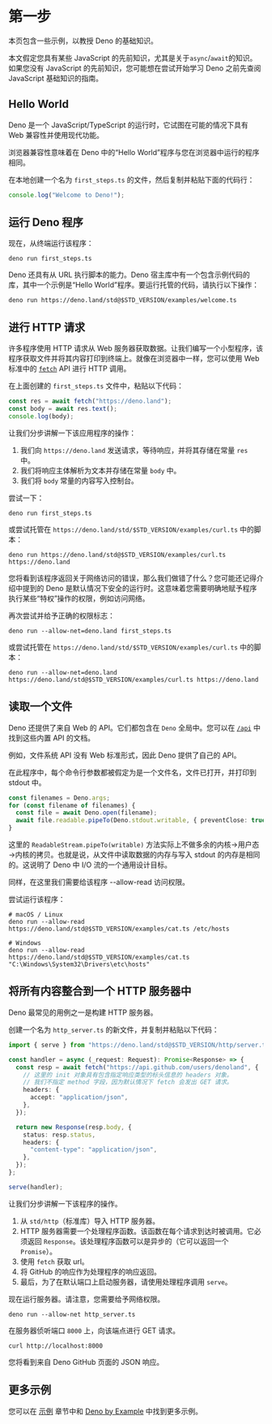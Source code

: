 # 第一步

本页包含一些示例，以教授 Deno 的基础知识。

本文假定您具有某些 JavaScript
的先前知识，尤其是关于`async`/`await`的知识。如果您没有 JavaScript
的先前知识，您可能想在尝试开始学习 Deno 之前先查阅 JavaScript 基础知识的指南。

## Hello World

Deno 是一个 JavaScript/TypeScript 的运行时，它试图在可能的情况下具有 Web
兼容性并使用现代功能。

浏览器兼容性意味着在 Deno 中的“Hello World”程序与您在浏览器中运行的程序相同。

在本地创建一个名为 `first_steps.ts` 的文件，然后复制并粘贴下面的代码行：

```ts
console.log("Welcome to Deno!");
```

## 运行 Deno 程序

现在，从终端运行该程序：

```shell
deno run first_steps.ts
```

Deno 还具有从 URL 执行脚本的能力。Deno
宿主库中有一个包含示例代码的库，其中一个示例是“Hello
World”程序。要运行托管的代码，请执行以下操作：

```shell
deno run https://deno.land/std@$STD_VERSION/examples/welcome.ts
```

## 进行 HTTP 请求

许多程序使用 HTTP 请求从 Web
服务器获取数据。让我们编写一个小型程序，该程序获取文件并将其内容打印到终端上。就像在浏览器中一样，您可以使用
Web 标准中的
[`fetch`](https://developer.mozilla.org/en-US/docs/Web/API/Fetch_API) API 进行
HTTP 调用。

在上面创建的 `first_steps.ts` 文件中，粘贴以下代码：

```ts
const res = await fetch("https://deno.land");
const body = await res.text();
console.log(body);
```

让我们分步讲解一下该应用程序的操作：

1. 我们向 `https://deno.land` 发送请求，等待响应，并将其存储在常量 `res` 中。
2. 我们将响应主体解析为文本并存储在常量 `body` 中。
3. 我们将 `body` 常量的内容写入控制台。

尝试一下：

```shell
deno run first_steps.ts
```

或尝试托管在 `https://deno.land/std/$STD_VERSION/examples/curl.ts` 中的脚本：

```shell
deno run https://deno.land/std@$STD_VERSION/examples/curl.ts https://deno.land
```

您将看到该程序返回关于网络访问的错误，那么我们做错了什么？您可能还记得介绍中提到的
Deno
是默认情况下安全的运行时。这意味着您需要明确地赋予程序执行某些“特权”操作的权限，例如访问网络。

再次尝试并给予正确的权限标志：

```shell
deno run --allow-net=deno.land first_steps.ts
```

或尝试托管在 `https://deno.land/std/$STD_VERSION/examples/curl.ts` 中的脚本：

```shell
deno run --allow-net=deno.land https://deno.land/std@$STD_VERSION/examples/curl.ts https://deno.land
```

## 读取一个文件

Deno 还提供了来自 Web 的 API。它们都包含在 `Deno` 全局中。您可以在
[`/api`](/api) 中找到这些内置 API 的文档。

例如，文件系统 API 没有 Web 标准形式，因此 Deno 提供了自己的 API。

在此程序中，每个命令行参数都被假定为是一个文件名，文件已打开，并打印到 stdout
中。

```ts
const filenames = Deno.args;
for (const filename of filenames) {
  const file = await Deno.open(filename);
  await file.readable.pipeTo(Deno.stdout.writable, { preventClose: true });
}
```

这里的 `ReadableStream.pipeTo(writable)`
方法实际上不做多余的内核→用户态→内核的拷贝。也就是说，从文件中读取数据的内存与写入
stdout 的内存是相同的。这说明了 Deno 中 I/O 流的一个通用设计目标。

同样，在这里我们需要给该程序 --allow-read 访问权限。

尝试运行该程序：

```shell
# macOS / Linux
deno run --allow-read https://deno.land/std@$STD_VERSION/examples/cat.ts /etc/hosts

# Windows
deno run --allow-read https://deno.land/std@$STD_VERSION/examples/cat.ts "C:\Windows\System32\Drivers\etc\hosts"
```

## 将所有内容整合到一个 HTTP 服务器中

Deno 最常见的用例之一是构建 HTTP 服务器。

创建一个名为 `http_server.ts` 的新文件，并复制并粘贴以下代码：

```ts
import { serve } from "https://deno.land/std@$STD_VERSION/http/server.ts";

const handler = async (_request: Request): Promise<Response> => {
  const resp = await fetch("https://api.github.com/users/denoland", {
    // 这里的 init 对象具有包含指定响应类型的标头信息的 headers 对象。
    // 我们不指定 method 字段，因为默认情况下 fetch 会发出 GET 请求。
    headers: {
      accept: "application/json",
    },
  });

  return new Response(resp.body, {
    status: resp.status,
    headers: {
      "content-type": "application/json",
    },
  });
};

serve(handler);
```

让我们分步讲解一下该程序的操作。

1. 从 `std/http`（标准库）导入 HTTP 服务器。
2. HTTP 服务器需要一个处理程序函数。该函数在每个请求到达时被调用。它必须返回
   `Response`。该处理程序函数可以是异步的（它可以返回一个 `Promise`）。
3. 使用 `fetch` 获取 url。
4. 将 GitHub 的响应作为处理程序的响应返回。
5. 最后，为了在默认端口上启动服务器，请使用处理程序调用 `serve`。

现在运行服务器。请注意，您需要给予网络权限。

```shell
deno run --allow-net http_server.ts
```

在服务器侦听端口 `8000` 上，向该端点进行 GET 请求。

```shell
curl http://localhost:8000
```

您将看到来自 Deno GitHub 页面的 JSON 响应。

## 更多示例

您可以在 [示例](../examples) 章节中和
[Deno by Example](https://examples.deno.land/) 中找到更多示例。
